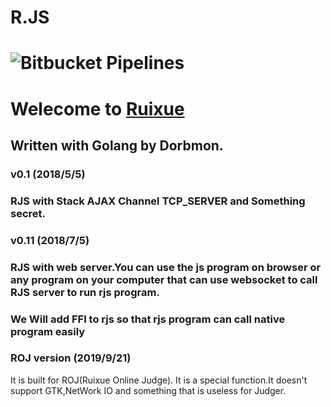 # R.JS
# ![Bitbucket Pipelines](https://img.shields.io/bitbucket/pipelines/atlassian/adf-builder-javascript.svg?style=for-the-badge)
# Welecome to [Ruixue](https://rxues.site "Ruixue")
## Written with Golang by Dorbmon.
### v0.1 (2018/5/5)
### RJS with Stack AJAX Channel TCP_SERVER and Something secret.
### v0.11 (2018/7/5)
### RJS with web server.You can use the js program on browser or any program on your computer that can use websocket to call RJS server to run rjs program.
### We Will add FFI to rjs so that rjs program can call native program easily
### ROJ version (2019/9/21)
It is built for ROJ(Ruixue Online Judge).
It is a special function.It doesn't support GTK,NetWork IO and something that is useless for Judger. 